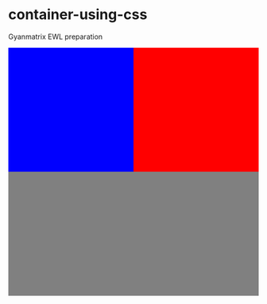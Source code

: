 # container-using-css
Gyanmatrix EWL preparation
<!DOCTYPE html>
<html>
  <style>
    #container{
    background-color:grey;
    height:500px;
    display:flex;
    }
    #box-1{
    background-color:blue;
    width:50%;
    height:50%;
    }
    #box-2{
    background-color:red;
    width:50%;
    height:50%;
    }
  </style>
  <div id="container">
    <div id="box-1"></div>
    <div id="box-2"></div>
  </div>
  </html>

